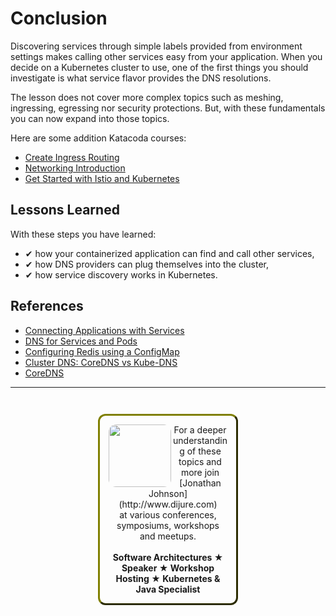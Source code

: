 # Conclusion #

Discovering services through simple labels provided from environment settings makes calling other services easy from your application. When you decide on a Kubernetes cluster to use, one of the first things you should investigate is what service flavor provides the DNS resolutions.

The lesson does not cover more complex topics such as meshing, ingressing, egressing nor security protections. But, with these fundamentals you can now expand into those topics.

Here are some addition Katacoda courses:

- [Create Ingress Routing](https://www.katacoda.com/courses/kubernetes/create-kubernetes-ingress-routes)
- [Networking Introduction](https://www.katacoda.com/courses/kubernetes/networking-introduction)
- [Get Started with Istio and Kubernetes](https://www.katacoda.com/courses/istio/deploy-istio-on-kubernetes)

## Lessons Learned ##

With these steps you have learned:

- &#x2714; how your containerized application can find and call other services,
- &#x2714; how DNS providers can plug themselves into the cluster,
- &#x2714; how service discovery works in Kubernetes.

## References ##

- [Connecting Applications with Services](https://kubernetes.io/docs/concepts/services-networking/connect-applications-service/)
- [DNS for Services and Pods](https://kubernetes.io/docs/concepts/services-networking/dns-pod-service/)
- [Configuring Redis using a ConfigMap](https://kubernetes.io/docs/tutorials/configuration/configure-redis-using-configmap/)
- [Cluster DNS: CoreDNS vs Kube-DNS](https://coredns.io/2018/11/27/cluster-dns-coredns-vs-kube-dns/)
- [CoreDNS](https://coredns.io/)

------
<p style="text-align: center; padding: 1em; margin: 3em; margin-left: 10em; margin-right: 10em; border-; 1px; border-color: olive;  border-radius: 12px; border-style:outset">
<img align="left" src="/javajon/courses/kubernetes-fundamentals/connectivity/assets/jonathan-johnson.jpg" width="100" style="border-radius: 12px">
For a deeper understanding of these topics and more join <br>[Jonathan Johnson](http://www.dijure.com)<br> at various conferences, symposiums, workshops and meetups.
<br><br>
<b>Software Architectures ★ Speaker ★ Workshop Hosting ★ Kubernetes & Java Specialist</b>
</p>

